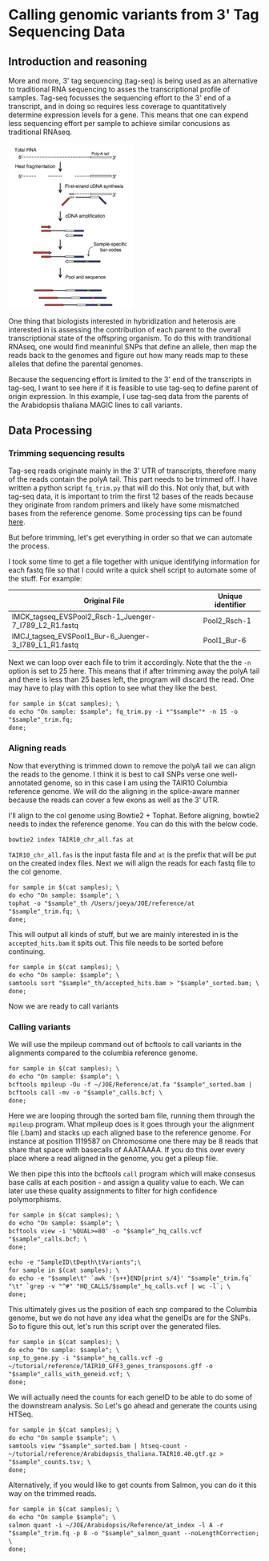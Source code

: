 # Calling genomic variants from 3' Tag Sequencing Data

## Introduction and reasoning
More and more, 3' tag sequencing (tag-seq) is being used as an alternative to traditional RNA sequencing to asses the transcriptional profile of samples. Tag-seq focusses the sequencing effort to the 3' end of a transcript, and in doing so requires less coverage to quantitatively determine expression levels for a gene. This means that one can expend less sequencing effort per sample to achieve similar concusions as traditional RNAseq. 

<img src="img/tagseq.png" width="250">

One thing that biologists interested in hybridization and heterosis are interested in is assessing the contribution of each parent to the overall transcriptional state of the offspring organism. To do this with tranditional RNAseq, one would find meaninful SNPs that define an allele, then map the reads back to the genomes and figure out how many reads map to these alleles that define the parental genomes. 

Because the sequencing effort is limited to the 3' end of the transcripts in tag-seq, I want to see here if it is feasible to use tag-seq to define parent of origin expression. In this example, I use tag-seq data from the parents of the Arabidopsis thaliana MAGIC lines to call variants.

## Data Processing

### Trimming sequencing results
Tag-seq reads originate mainly in the 3' UTR of transcripts, therefore many of the reads contain the polyA tail. This part needs to be trimmed off. I have written a python script `fq_trim.py` that will do this. Not only that, but with tag-seq data, it is important to trim the first 12 bases of the reads because they originate from random primers and likely have some mismatched bases from the reference genome. Some processing tips can be found [here](http://dnatech.genomecenter.ucdavis.edu/wp-content/uploads/2017/09/Quant-Seq-FWD-data-analysis-recommendations-Tag-Seq.pdf).

But before trimming, let's get everything in order so that we can automate the process.

I took some time to get a file together with unique identifying information for each fastq file so that I could write a quick shell script to automate some of the stuff. For example:

Original File | Unique identifier
------------- | -----------------
IMCK_tagseq_EVSPool2_Rsch-1_Juenger-7_I789_L2_R1.fastq | Pool2_Rsch-1
IMCJ_tagseq_EVSPool1_Bur-6_Juenger-3_I789_L1_R1.fastq | Pool1_Bur-6

Next we can loop over each file to trim it accordingly. Note that the the `-n` option is set to 25 here. This means that if after trimming away the polyA tail and there is less than 25 bases left, the program will discard the read. One may have to play with this option to see what they like the best.

```
for sample in $(cat samples); \
do echo "On sample: $sample"; fq_trim.py -i *"$sample"* -n 15 -o "$sample"_trim.fq;
done;
```
### Aligning reads
Now that everything is trimmed down to remove the polyA tail we can align the reads to the genome. I think it is best to call SNPs verse one well-annotated genome, so in this case I am using the TAIR10 Columbia reference genome. We will do the aligning in the splice-aware manner because the reads can cover a few exons as well as the 3' UTR.

I'll align to the col genome using Bowtie2 + Tophat. Before aligning, bowtie2 needs to index the reference genome. You can do this with the below code.
```
bowtie2 index TAIR10_chr_all.fas at
```

`TAIR10_chr_all.fas` is the input fasta file and `at` is the prefix that will be put on the created index files. Next we will align the reads for each fastq file to the col genome.

```
for sample in $(cat samples); \
do echo "On sample: $sample"; \
tophat -o "$sample"_th /Users/joeya/JOE/reference/at "$sample"_trim.fq; \
done;
```
This will output all kinds of stuff, but we are mainly interested in is the `accepted_hits.bam` it spits out. This file needs to be sorted before continuing.

```
for sample in $(cat samples); \
do echo "On sample: $sample"; \
samtools sort "$sample"_th/accepted_hits.bam > "$sample"_sorted.bam; \
done;
```

Now we are ready to call variants

### Calling variants
We will use the mpileup command out of bcftools to call variants in the alignments compared to the columbia reference genome.

```
for sample in $(cat samples); \
do echo "On sample: $sample"; \
bcftools mpileup -Ou -f ~/JOE/Reference/at.fa "$sample"_sorted.bam | bcftools call -mv -o "$sample"_calls.bcf; \
done;
```

Here we are looping through the sorted bam file, running them through the `mpileup` program. What mpileup does is it goes through your the alignment file (.bam) and stacks up each aligned base to the reference genome. For instance at position 1119587 on Chromosome one there may be 8 reads that share that space with basecalls of AAATAAAA. If you do this over every place where a read aligned in the genome, you get a pileup file.

We then pipe this into the bcftools `call` program which will make consesus base calls at each position - and assign a quality value to each. We can later use these quality assignments to filter for high confidence polymorphisms.

```
for sample in $(cat samples); \
do echo "On sample: $sample"; \
bcftools view -i '%QUAL>=80' -o "$sample"_hq_calls.vcf "$sample"_calls.bcf; \
done;
```

```
echo -e "SampleID\tDepth\tVariants";\
for sample in $(cat samples); \
do echo -e "$sample\t" `awk '{s++}END{print s/4}' "$sample"_trim.fq` "\t" `grep -v "^#" "HQ_CALLS/$sample"_hq_calls.vcf | wc -l`; \
done;
```

This ultimately gives us the position of each snp compared to the Columbia genome, but we do not have any idea what the geneIDs are for the SNPs. So to figure this out, let's run this script over the generated files.

```
for sample in $(cat samples); \
do echo "On sample: $sample"; \
snp_to_gene.py -i "$sample"_hq_calls.vcf -g ~/tutorial/reference/TAIR10_GFF3_genes_transposons.gff -o "$sample"_calls_with_geneid.vcf; \
done;
```

We will actually need the counts for each geneID to be able to do some of the downstream analysis. So Let's go ahead and generate the counts using HTSeq.

```
for sample in $(cat samples); \
do echo "On sample $sample"; \
samtools view "$sample"_sorted.bam | htseq-count - ~/tutorial/reference/Arabidopsis_thaliana.TAIR10.40.gtf.gz > "$sample"_counts.tsv; \
done; 
```

Alternatively, if you would like to get counts from Salmon, you can do it this way on the trimmed reads.

```
for sample in $(cat samples); \
do echo "On sample $sample"; \
salmon quant -i ~/JOE/Arabidopsis/Reference/at_index -l A -r "$sample"_trim.fq -p 8 -o "$sample"_salmon_quant --noLengthCorrection; \
done;
```